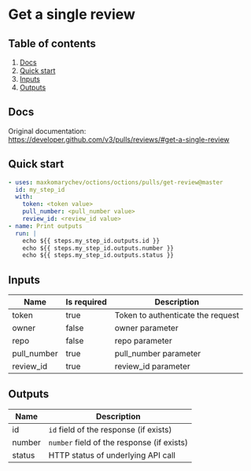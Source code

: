 # Get a single review

## Table of contents

1. [Docs](#docs)
1. [Quick start](#quick-start)
1. [Inputs](#inputs)
1. [Outputs](#outputs)

<a name="quick-start" ></a>
## Docs

Original documentation: https://developer.github.com/v3/pulls/reviews/#get-a-single-review




<a name="quick start" ></a>
## Quick start

```yaml
- uses: maxkomarychev/octions/octions/pulls/get-review@master
  id: my_step_id
  with:
    token: <token value>
    pull_number: <pull_number value>
    review_id: <review_id value>
- name: Print outputs
  run: |
    echo ${{ steps.my_step_id.outputs.id }}
    echo ${{ steps.my_step_id.outputs.number }}
    echo ${{ steps.my_step_id.outputs.status }}
```


<a name="inputs" ></a>
## Inputs

| Name | Is required | Description |
|---|---|---|
|token|true|Token to authenticate the request
|owner|false|owner parameter
|repo|false|repo parameter
|pull_number|true|pull_number parameter
|review_id|true|review_id parameter

<a name="outputs" ></a>
## Outputs

| Name | Description |
|---|---|
|id|`id` field of the response (if exists)|
|number|`number` field of the response (if exists)|
|status|HTTP status of underlying API call|

